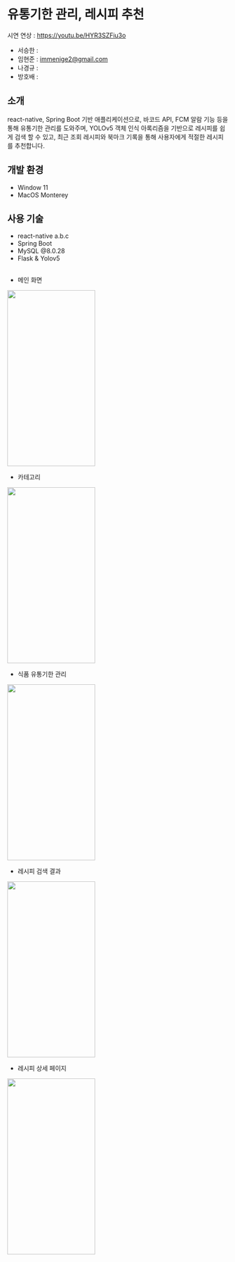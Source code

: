 # 유통기한 관리, 레시피 추천

시연 연상 : https://youtu.be/HYR3SZFiu3o


- 서승한 : 
- 임현준 : immenige2@gmail.com
- 나경규 : 
- 방호배 :  


## 소개
react-native, Spring Boot 기반 애플리케이션으로, 
바코드 API, FCM 알람 기능 등을 통해 유통기한 관리를 도와주며, 
YOLOv5 객체 인식 아록리즘을 기반으로 레시피를 쉽게 검색 할 수 있고,
최근 조회 레시피와 북마크 기록을 통해 사용자에게 적절한 레시피를 추천합니다.

## 개발 환경
- Window 11
- MacOS Monterey

## 사용 기술
- react-native a.b.c
- Spring Boot
- MySQL @8.0.28
- Flask & Yolov5

## 

- 메인 화면
<img src = "https://user-images.githubusercontent.com/46296688/177089683-f97d45d4-0c9c-484c-8897-0abe7034ea56.png" width = 200 height = 400/>

- 카테고리
<img src = "https://user-images.githubusercontent.com/46296688/177089707-5f54f0ec-b876-470c-88db-6e89c85431dc.png" width = 200 height = 400/>

- 식품 유통기한 관리
<img src = "https://user-images.githubusercontent.com/46296688/177089488-a968b133-2a9c-4a8f-83aa-8d3e15592e58.png" width = 200 height = 400/>

- 레시피 검색 결과
<img src = "https://user-images.githubusercontent.com/46296688/177087390-096a3c48-4b15-4548-a10f-73cb42f05a6b.png" width=200 height=400/>

- 레시피 상세 페이지
<img src = "https://user-images.githubusercontent.com/46296688/177089133-cedd2aa3-7fd5-4791-9a90-12ee4646d6d2.png" width = 200 height = 400/>



